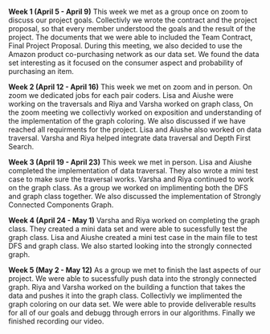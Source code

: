 **Week 1 (April 5 - April 9)**
This week we met as a group once on zoom to discuss our project goals. Collectivly we wrote the contract and the project proposal, so that every member understood the goals and the result of the project. The documents that we were able to included the Team Contract, Final Project Proposal. During this meeting, we also decided to use the Amazon product co-purchasing network as our data set. We found the data set interesting as it focused on the consumer aspect and probability of purchasing an item.

**Week 2 (April 12 - April 16)**
This week we met on zoom and in person. On zoom we dedicated jobs for each pair coders. Lisa and Aiushe were working on the traversals and Riya and Varsha worked on graph class, On the zoom meeting we collectivly worked on exposition and understanding of the implementation of the graph coloring. We also discussed if we have reached all requirments for the project. Lisa and Aiushe also worked on data traversal. Varsha and Riya helped integrate data traversal and Depth First Search.

**Week 3 (April 19 - April 23)**
This week we met in person. Lisa and Aiushe completed the implementation of data traversal. They also wrote a mini test case to make sure the traversal works. Varsha and Riya continued to work on the graph class. As a group we worked on implimenting both the DFS and graph class together. We also discussed the implementation of Strongly Connected Components Graph.

**Week 4 (April 24 - May 1)**
Varsha and Riya worked on completing the graph class. They created a mini data set and were able to sucessfully test the graph class. Lisa and Aiushe created a mini test case in the main file to test DFS and graph class. We also started looking into the strongly connected graph.

**Week 5 (May 2 - May 12)**
As a group we met to finish the last aspects of our project. We were able to sucessfully push data into the strongly connected graph. Riya and Varsha worked on the building a function that takes the data and pushes it into the graph class. Collectivly we implimented the graph coloring on our data set. We were able to provide deliverable results for all of our goals and debugg through errors in our algorithms. Finally we finished recording our video.

